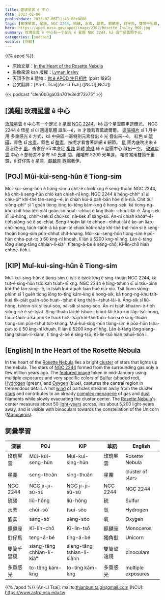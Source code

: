 ```yaml
---
title: 玫瑰星雲 ê 中心
date: 2023-02-06
publishdate: 2023-02-06T11:45:00+0800
tags: [玫瑰星雲, 星團, NGC 2244, 硫磺, 水素, 酸素, 麒麟座, 釘仔馬, 雙筒千里鏡, 多重感光]
hero: https://apod.nasa.gov/apod/image/2302/Rosette_Insley_960.jpg
summary: 玫瑰星雲 ê 中心有一个足光 ê 星團 NGC 2244，kā 這个星雲照予光。
categories: [podcast]
vocals: [阿錕]
---
```


{{% apod %}}

- 原始文章：[In the Heart of the Rosette Nebula](https://apod.nasa.gov/apod/ap230206.html)
- 影像來源 kah 版權：[Lyman Insley](https://www.instagram.com/adastro_tothestars/)
- 天頂予你 ê 禮物：[你 ê APOD 生日相片](https://apod.nasa.gov/apod/calendar/allyears.html) (post 1995)
- 台文翻譯：[An-Li Tsai][An-Li Tsai] ([NCU][NCU])

{{< podcast "clen0b0ga03n701v3edf73v75" >}}

## [漢羅] 玫瑰星雲 ê 中心
[玫瑰星雲][Rosette Nebula] ê 中心有一个足光 ê [星團][cluster] [NGC 2244][NGC 2244]，kā 這个星雲照甲遮爾光。
NGC 2244 ê 恆星 sī ùi 週邊氣體 誕生--ê，in 才幾若百萬歲爾爾。
[這張相片][featured image] sī 1 月中 用 多重感光 ê 方式，kā 中央區一寡特別元素發出 ê 光 疊出來--ê。
紅色 sī [硫磺][Sulfur]，青色 sī [水素][Hydrogen]，藍色 sī [酸素][Oxygen]。按呢才看會著詳細 ê 細節。
[星][stars] 團內底吹出來 ê 高溫粒子 [風][wind]，沓沓仔 kā 本底足 [複雜][complex menagerie] 氣體 [塗烌][dust] 絲 ê 星團中心 歕出一空。
[玫瑰星雲][Rosette Nebula] 中心 ê 部份差不多有 50 [光年][light-years] 闊，離咱有 5200 光年遠。
咱會當用雙筒千里鏡，tī 釘仔馬 ê 星座，[麒麟座][Monoceros] 遐揣著伊。

## [POJ] Mûi-kùi-seng-hûn ê Tiong-sim
Mûi-kùi-seng-hûn ê tiong-sim ū chi̍t-ê chiok kng ê seng-thoân NGC 2244, kā chit-ê seng-hûn chiò kah chiah-nī kng.
NGC 2244 ê hêng-chhiⁿ sī ùi chiu-piⁿ khì-thé tàn-seng--ê, in chiah kúi-ā pah-bān hòe niā-niā.
Chit tiuⁿ siòng-phìⁿ sī 1 goe̍h tiong iōng to-têng kám-kng ê hong-sek, kā tiong-ng-khu chi̍t-kóa te̍k-pia̍t goân-sò͘ hoat--chhut ê kng tha̍h--chhut-lâi-ê.
Âng-sek sī liû-hông, chhiⁿ-sek sī chúi-sò͘, nâ-sek sī sàng-sò͘.
Án-ni chiah khòaⁿ-ē-tio̍h siông-sè ê sè-chiat.
Seng-thoân lāi-té chhoe--chhut-lâi ê ko-un lia̍p-chú-hong, tau̍h-tau̍h-á kā pún-té chiok ho̍k-cha̍p khì-thé thô͘-hún si ê seng-thoân tiong-sim pûn-chhut chi̍t-khang.
Mûi-kùi-seng-hûn tiong-sim ê pō͘-hūn chha-put-to ū 50 kng-nî khoah, lī lán ū 5200 kng-nî hn̄g.
Lán ē-tàng iōng siang-tâng chhian-lí-kiàⁿ, tī teng-á-bé ê seng-chō, Kî-lîn-chō hiah chhōe-tio̍h i.


## [KIP] Muî-kuì-sing-hûn ê Tiong-sim
Muî-kuì-sing-hûn ê tiong-sim ū tsi̍t-ê tsiok kng ê sing-thuân NGC 2244, kā tsit-ê sing-hûn tsiò kah tsiah-nī kng.
NGC 2244 ê hîng-tshinn sī uì tsiu-pinn khì-thé tàn-sing--ê, in tsiah kuí-ā pah-bān huè niā-niā.
Tsit tiunn siòng-phìnn sī 1 gue̍h tiong iōng to-tîng kám-kng ê hong-sik, kā tiong-ng-khu tsi̍t-kuá ti̍k-pia̍t guân-sòo huat--tshut ê kng tha̍h--tshut-lâi-ê.
Âng-sik sī liû-hông, tshinn-sik sī tsuí-sòo, nâ-sik sī sàng-sòo.
Án-ni tsiah khuànn-ē-tio̍h siông-sè ê sè-tsiat.
Sing-thuân lāi-té tshue--tshut-lâi ê ko-un lia̍p-tsú-hong, ta̍uh-ta̍uh-á kā pún-té tsiok ho̍k-tsa̍p khì-thé thôo-hún si ê sing-thuân tiong-sim pûn-tshut tsi̍t-khang.
Muî-kuì-sing-hûn tiong-sim ê pōo-hūn tsha-put-to ū 50 kng-nî khuah, lī lán ū 5200 kng-nî hn̄g.
Lán ē-tàng iōng siang-tâng tshian-lí-kiànn, tī ting-á-bé ê sing-tsō, Kî-lîn-tsō hiah tshuē-tio̍h i.

## [English] In the Heart of the Rosette Nebula
In the heart of the [Rosette Nebula][Rosette Nebula] lies a bright [cluster][cluster] of stars that lights up the nebula.
The stars of [NGC 2244][NGC 2244] formed from the surrounding gas only a few million years ago.
The [featured image][featured image] taken in mid-January using multiple exposures and very specific colors of [Sulfur][Sulfur] (shaded red), [Hydrogen][Hydrogen] (green), and [Oxygen][Oxygen] (blue), captures the central region in tremendous detail.
A hot [wind][wind] of particles streams away from the cluster [stars][stars] and contributes to an already [complex menagerie][complex menagerie] of gas and [dust][dust] filaments while slowly evacuating the cluster center.
The [Rosette Nebula][Rosette Nebula]'s center measures about 50 [light-years][light-years] across, lies about 5,200 light-years away, and is visible with binoculars towards the constellation of the Unicorn ([Monoceros][Monoceros]).


## 詞彙學習

|漢羅|POJ|KIP|華語|English|
|-|-|-|-|-|
|玫瑰星雲|Mûi-kùi-seng-hûn|Muî-kuì-sing-hûn|玫瑰星雲|Rosette Nebula|
|星團|seng-thoân|sing-thuân|星團|cluster of stars|
|NGC 2244|NGC jī-jī-sù-sù|NGC jī-jī-sù-sù|NGC 2244|NGC 2244|
|硫磺|liû-hông|liû-hông|硫|Sulfur|
|水素|chúi-sò͘|tsuí-sòo|氫|Hydrogen|
|酸素|sàng-sò͘|sàng-sòo|氧|Oxygen|
|麒麟座|Kî-lîn-chō|Kî-lîn-tsō|麒麟座|Monoceros|
|釘仔馬|teng-á-bé|ting-á-bé|獨角獸|Unicorn|
|雙筒千里鏡|siang-tâng chhian-lí-kiàⁿ|siang-tâng tshian-lí-kiànn|雙筒望遠鏡|binoculars|
|多重感光|to-têng kám-kng|to-tîng kám-kng|多重感光|multiple exposures|

{{% /apod %}}
[An-Li Tsai]: mailto:thianbun.taigi@gmail.com
[NCU]: https://www.astro.ncu.edu.tw

[copyright]: https://apod.nasa.gov/apod/fap/lib/about_apod.html#srapply
[License]: https://creativecommons.org/licenses/by/2.0/

[Rosette Nebula]:https://apod.nasa.gov/apod/ap170214.html
[cluster]:https://en.wikipedia.org/wiki/Open_cluster
[NGC 2244]:https://www.youtube.com/watch?v=rQ4n2HjppWo
[featured image]:https://www.instagram.com/p/CnbqDHYuaxf/
[Sulfur]:https://periodic.lanl.gov/16.shtml
[Hydrogen]:https://periodic.lanl.gov/1.shtml
[Oxygen]:https://periodic.lanl.gov/8.shtml
[wind]:https://astronomy.swin.edu.au/cosmos/s/stellar+winds
[stars]:https://science.nasa.gov/astrophysics/focus-areas/how-do-stars-form-and-evolve
[complex menagerie]:https://assets3.thrillist.com/v1/image/2499821/414x310/scale;jpeg_quality=65.jpg
[dust]:https://www.science.org/doi/10.1126/science.1130423
[Rosette Nebula]:https://apod.nasa.gov/apod/ap210214.html
[light-years]:https://spaceplace.nasa.gov/light-year/en/
[Monoceros]:https://en.wikipedia.org/wiki/Monoceros
